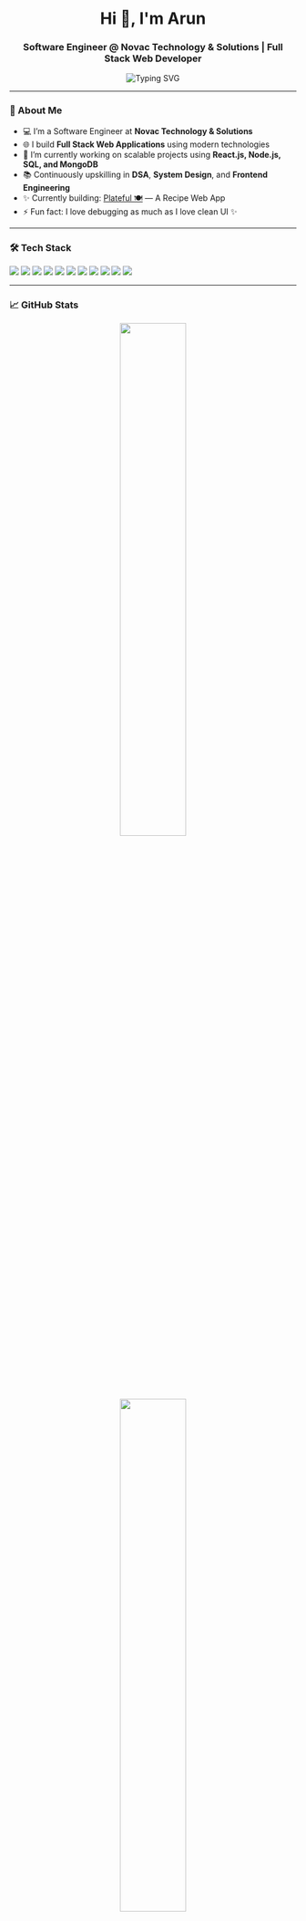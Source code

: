 <h1 align="center">Hi 👋, I'm Arun</h1>
<h3 align="center">Software Engineer @ Novac Technology & Solutions | Full Stack Web Developer</h3>

<p align="center">
  <img src="https://readme-typing-svg.demolab.com/?lines=Full+Stack+Web+Developer;React+%7C+Node.js+%7C+SQL+%7C+MongoDB;Always+Learning+Something+New&center=true&width=500&height=40" alt="Typing SVG" />
</p>

---

### 🚀 About Me

- 💻 I’m a Software Engineer at **Novac Technology & Solutions**  
- 🌐 I build **Full Stack Web Applications** using modern technologies  
- 🔭 I’m currently working on scalable projects using **React.js, Node.js, SQL, and MongoDB**  
- 📚 Continuously upskilling in **DSA**, **System Design**, and **Frontend Engineering**  
- ✨ Currently building: [Plateful 🍽️](https://github.com/arun2521/recipes) — A Recipe Web App  
- ⚡ Fun fact: I love debugging as much as I love clean UI ✨

---

### 🛠️ Tech Stack

<p align="left">
  <img src="https://img.shields.io/badge/JavaScript-F7DF1E?style=for-the-badge&logo=javascript&logoColor=black" />
  <img src="https://img.shields.io/badge/React-20232A?style=for-the-badge&logo=react&logoColor=61DAFB" />
  <img src="https://img.shields.io/badge/Redux-764ABC?style=for-the-badge&logo=redux&logoColor=white" />
  <img src="https://img.shields.io/badge/Node.js-339933?style=for-the-badge&logo=nodedotjs&logoColor=white" />
  <img src="https://img.shields.io/badge/Express.js-000000?style=for-the-badge&logo=express&logoColor=white" />
  <img src="https://img.shields.io/badge/MongoDB-4EA94B?style=for-the-badge&logo=mongodb&logoColor=white" />
  <img src="https://img.shields.io/badge/Microsoft%20SQL%20Server-CC2927?style=for-the-badge&logo=microsoftsqlserver&logoColor=white" />
  <img src="https://img.shields.io/badge/HTML5-E34F26?style=for-the-badge&logo=html5&logoColor=white" />
  <img src="https://img.shields.io/badge/CSS3-1572B6?style=for-the-badge&logo=css3&logoColor=white" />
  <img src="https://img.shields.io/badge/Git-F05032?style=for-the-badge&logo=git&logoColor=white" />
  <img src="https://img.shields.io/badge/Vite-646CFF?style=for-the-badge&logo=vite&logoColor=white" />
</p>

---

### 📈 GitHub Stats

<p align="center">
  <img width="48%" src="https://github-readme-stats.vercel.app/api?username=arun2521&show_icons=true&theme=radical" />
  <!-- <img width="48%" src="https://streak-stats.demolab.com/?user=arun2521&theme=radical" /> -->
</p>

<p align="center">
  <img width="48%" src="https://github-readme-stats.vercel.app/api/top-langs/?username=arun2521&layout=compact&theme=radical" />
</p>

---

### 🌐 Let's Connect

<p align="left">
  <a href="https://www.linkedin.com/in/arunsalindra/" target="_blank">
    <img src="https://img.shields.io/badge/LinkedIn-0077B5.svg?&style=for-the-badge&logo=linkedin&logoColor=white" />
  </a>
  <a href="mailto:arunlee810@gmail.com">
    <img src="https://img.shields.io/badge/Gmail-D14836?style=for-the-badge&logo=gmail&logoColor=white" />
  </a>
<!--   <a href="https://your-portfolio.com" target="_blank">
    <img src="https://img.shields.io/badge/Portfolio-000?style=for-the-badge&logo=vercel&logoColor=white" />
  </a> -->
</p>

---

<!--
### 🗓️ Contribution Graph (Enable later when needed)

[![Arun's GitHub activity graph](https://github-readme-activity-graph.vercel.app/graph?username=arun2521&theme=radical)](https://github.com/arun2521)
-->

---

> “Code is like humor. When you have to explain it, it’s bad.” – Cory House

